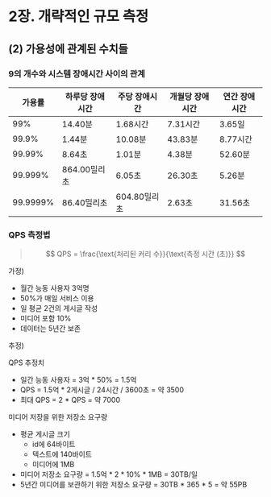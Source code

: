 # 2장. 개략적인 규모 측정

## (2) 가용성에 관계된 수치들

### 9의 개수와 시스템 장애시간 사이의 관계

| 가용률      | 하루당 장애시간  | 주당 장애시간   | 개월당 장애시간 | 연간 장애시간 |
|----------|-----------|-----------|----------|---------|
| 99%      | 14.40분    | 1.68시간    | 7.31시간   | 3.65일   |
| 99.9%    | 1.44분     | 10.08분    | 43.83분   | 8.77시간  |
| 99.99%   | 8.64초     | 1.01분     | 4.38분    | 52.60분  |
| 99.999%  | 864.00밀리초 | 6.05초     | 26.30초   | 5.26분   |
| 99.9999% | 86.40밀리초  | 604.80밀리초 | 2.63초    | 31.56초  |

### QPS 측정법

> $$ QPS = \frac{\text{처리된 커리 수}}{\text{측정 시간 (초)}} $$

가정)
- 월간 능동 사용자 3억명
- 50%가 매일 서비스 이용
- 일 평균 2건의 게시글 작성
- 미디어 포함 10%
- 데이터는 5년간 보존

추정)

QPS 추정치
- 일간 능동 사용자 = 3억 * 50% = 1.5억
- QPS = 1.5억 * 2게시글 / 24시간 / 3600초 = 약 3500
- 최대 QPS = 2 * QPS = 약 7000

미디어 저장을 위한 저장소 요구량
- 평균 게시글 크기
  - id에 64바이트
  - 텍스트에 140바이트
  - 미디어에 1MB
- 미디어 저장소 요구량 = 1.5억 * 2 * 10% * 1MB = 30TB/일
- 5년간 미디어를 보관하기 위한 저장소 요구량 = 30TB * 365 * 5 = 약 55PB






